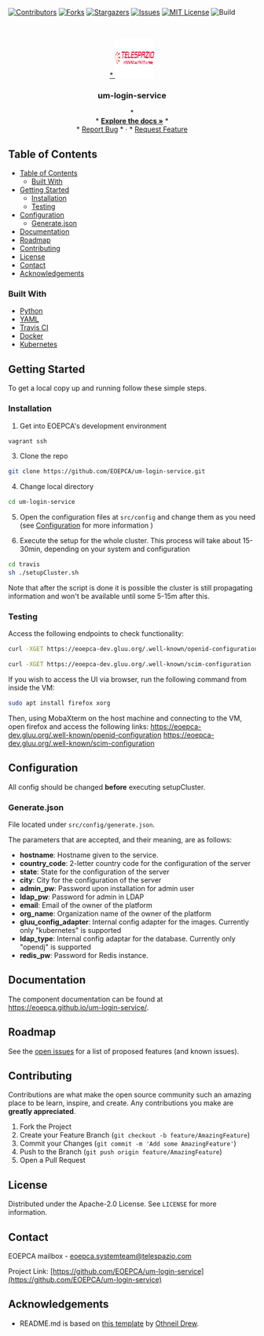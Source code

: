 <!-- PROJECT SHIELDS -->
<!--
*** See the bottom of this document for the declaration of the reference variables
*** for contributors-url, forks-url, etc. This is an optional, concise syntax you may use.
*** https://www.markdownguide.org/basic-syntax/#reference-style-links
-->

[![Contributors][contributors-shield]][contributors-url]
[![Forks][forks-shield]][forks-url]
[![Stargazers][stars-shield]][stars-url]
[![Issues][issues-shield]][issues-url]
[![MIT License][license-shield]][license-url]
![Build][build-shield]

<!-- PROJECT LOGO -->
<br />
<p align="center">
  <a href="https://github.com/EOEPCA/um-login-service">
* <img src="images/logo.png" alt="Logo" width="80" height="80">
  </a>

  <h3 align="center">um-login-service</h3>

  <p align="center">
* <br />
* <a href="https://eoepca.github.io/um-login-service/"><strong>Explore the docs »</strong></a>
* <br />
* <a href="https://github.com/EOEPCA/um-login-service/issues">Report Bug</a>
* ·
* <a href="https://github.com/EOEPCA/um-login-service/issues">Request Feature</a>
  </p>
</p>

<!-- TABLE OF CONTENTS -->

## Table of Contents

- [Table of Contents](#table-of-contents)
  - [Built With](#built-with)
- [Getting Started](#getting-started)
  - [Installation](#installation)
  - [Testing](#testing)
- [Configuration](#configuration)
  - [Generate.json](#generatejson)
- [Documentation](#documentation)
- [Roadmap](#roadmap)
- [Contributing](#contributing)
- [License](#license)
- [Contact](#contact)
- [Acknowledgements](#acknowledgements)


### Built With

- [Python](https://www.python.org//)
- [YAML](https://yaml.org/)
- [Travis CI](https://travis-ci.com/)
- [Docker](https://docker.com)
- [Kubernetes](https://kubernetes.io)

<!-- GETTING STARTED -->

## Getting Started

To get a local copy up and running follow these simple steps.

### Installation

1. Get into EOEPCA's development environment

```sh
vagrant ssh
```

3. Clone the repo

```sh
git clone https://github.com/EOEPCA/um-login-service.git
```

4. Change local directory

```sh
cd um-login-service
```

5. Open the configuration files at `src/config` and change them as you need (see [Configuration](#configuration) for more information )

6. Execute the setup for the whole cluster. This process will take about 15-30min, depending on your system and configuration

```sh
cd travis
sh ./setupCluster.sh
```

Note that after the script is done it is possible the cluster is still propagating information and won't be available until some 5-15m after this.

### Testing

Access the following endpoints to check functionality:
```sh
curl -XGET https://eoepca-dev.gluu.org/.well-known/openid-configuration -k
```
```sh
curl -XGET https://eoepca-dev.gluu.org/.well-known/scim-configuration -k
```

If you wish to access the UI via browser, run the following command from inside the VM:
```sh
sudo apt install firefox xorg
```

Then, using MobaXterm on the host machine and connecting to the VM, open firefox and access the following links:
https://eoepca-dev.gluu.org/.well-known/openid-configuration
https://eoepca-dev.gluu.org/.well-known/scim-configuration

## Configuration
All config should be changed **before** executing setupCluster.

### Generate.json
File located under `src/config/generate.json`.

The parameters that are accepted, and their meaning, are as follows:
* **hostname**: Hostname given to the service.
* **country_code**: 2-letter country code for the configuration of the server
* **state**: State for the configuration of the server
* **city**: City for the configuration of the server
* **admin_pw**: Password upon installation for admin user
* **ldap_pw**: Password for admin in LDAP
* **email**: Email of the owner of the platform
* **org_name**: Organization name of the owner of the platform
* **gluu_config_adapter**: Internal config adapter for the images. Currently only "kubernetes" is supported
* **ldap_type**: Internal config adaptar for the database. Currently only "opendj" is supported
* **redis_pw**: Password for Redis instance.

## Documentation

The component documentation can be found at https://eoepca.github.io/um-login-service/.

<!-- ROADMAP -->

## Roadmap

See the [open issues](https://github.com/EOEPCA/um-login-service/issues) for a list of proposed features (and known issues).

<!-- CONTRIBUTING -->

## Contributing

Contributions are what make the open source community such an amazing place to be learn, inspire, and create. Any contributions you make are **greatly appreciated**.

1. Fork the Project
2. Create your Feature Branch (`git checkout -b feature/AmazingFeature`)
3. Commit your Changes (`git commit -m 'Add some AmazingFeature'`)
4. Push to the Branch (`git push origin feature/AmazingFeature`)
5. Open a Pull Request

<!-- LICENSE -->

## License

Distributed under the Apache-2.0 License. See `LICENSE` for more information.

<!-- CONTACT -->

## Contact

EOEPCA mailbox - eoepca.systemteam@telespazio.com

Project Link: [https://github.com/EOEPCA/um-login-service](https://github.com/EOEPCA/um-login-service)

<!-- ACKNOWLEDGEMENTS -->

## Acknowledgements

- README.md is based on [this template](https://github.com/othneildrew/Best-README-Template) by [Othneil Drew](https://github.com/othneildrew).

<!-- MARKDOWN LINKS & IMAGES -->
<!-- https://www.markdownguide.org/basic-syntax/#reference-style-links -->

[contributors-shield]: https://img.shields.io/github/contributors/EOEPCA/um-login-service.svg?style=flat-square
[contributors-url]: https://github.com/EOEPCA/um-login-service/graphs/contributors
[forks-shield]: https://img.shields.io/github/forks/EOEPCA/um-login-service.svg?style=flat-square
[forks-url]: https://github.com/EOEPCA/um-login-service/network/members
[stars-shield]: https://img.shields.io/github/stars/EOEPCA/um-login-service.svg?style=flat-square
[stars-url]: https://github.com/EOEPCA/um-login-service/stargazers
[issues-shield]: https://img.shields.io/github/issues/EOEPCA/um-login-service.svg?style=flat-square
[issues-url]: https://github.com/EOEPCA/um-login-service/issues
[license-shield]: https://img.shields.io/github/license/EOEPCA/um-login-service.svg?style=flat-square
[license-url]: https://github.com/EOEPCA/um-login-service/blob/master/LICENSE
[build-shield]: https://www.travis-ci.com/EOEPCA/um-login-service.svg?branch=master
[product-screenshot]: images/screenshot.png
